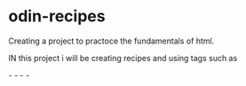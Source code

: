 # odin-recipes


Creating a project to practoce the fundamentals of html.

IN this project i will be creating recipes and using tags such as

-<html>
-<head>
-<meta>
-<title>
-<body>
-<h1>
-<ol>
-<ul>
-<li>
-<a>
<img>
 and more 